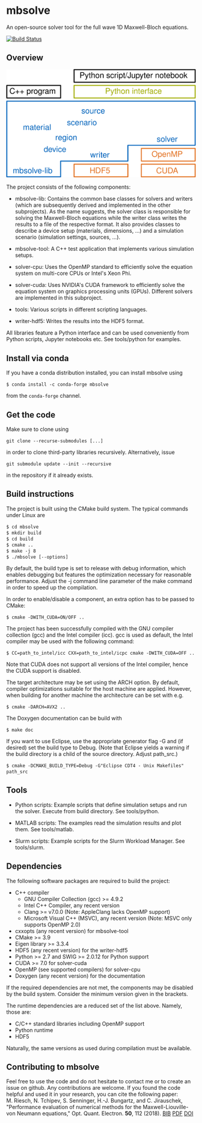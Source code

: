 # mbsolve

An open-source solver tool for the full wave 1D Maxwell-Bloch equations.

[![Build Status](https://travis-ci.org/mriesch-tum/mbsolve.svg?branch=master)](https://travis-ci.org/mriesch-tum/mbsolve)

## Overview

![mbsolve overview](doc/mbsolve_overview.png)

The project consists of the following components:

 - mbsolve-lib: Contains the common base classes for solvers and writers
   (which are subsequently derived and implemented in the other subprojects).
   As the name suggests, the solver class is responsible for solving the
   Maxwell-Bloch equations while the writer class writes the results to a
   file of the respective format. It also provides classes to describe a
   device setup (materials, dimensions, ...) and a simulation scenario
   (simulation settings, sources, ...).

 - mbsolve-tool: A C++ test application that implements various simulation
   setups.

 - solver-cpu: Uses the OpenMP standard to efficiently solve the equation
   system on multi-core CPUs or Intel's Xeon Phi.

 - solver-cuda: Uses NVIDIA's CUDA framework to efficiently solve the equation
   system on graphics processing units (GPUs). Different solvers are
   implemented in this subproject.

 - tools: Various scripts in different scripting languages.

 - writer-hdf5: Writes the results into the HDF5 format.

All libraries feature a Python interface and can be used conveniently from
Python scripts, Jupyter notebooks etc. See tools/python for examples.

## Install via conda

If you have a conda distribution installed, you can install mbsolve using

    $ conda install -c conda-forge mbsolve

from the `conda-forge` channel.

## Get the code

Make sure to clone using

    git clone --recurse-submodules [...]

in order to clone third-party libraries recursively. Alternatively, issue

    git submodule update --init --recursive

in the repository if it already exists.

## Build instructions

The project is built using the CMake build system. The typical commands under
Linux are

    $ cd mbsolve
    $ mkdir build
    $ cd build
    $ cmake ..
    $ make -j 8
    $ ./mbsolve [--options]

By default, the build type is set to release with debug information, which
enables debugging but features the optimization necessary for reasonable
performance. Adjust the -j command line parameter of the make command in
order to speed up the compilation.

In order to enable/disable a component, an extra option has to be passed to
CMake:

    $ cmake -DWITH_CUDA=ON/OFF ..

The project has been successfully compiled with the GNU compiler collection
(gcc) and the Intel compiler (icc). gcc is used as default, the Intel compiler
may be used with the following command:

    $ CC=path_to_intel/icc CXX=path_to_intel/icpc cmake -DWITH_CUDA=OFF ..

Note that CUDA does not support all versions of the Intel compiler, hence the
CUDA support is disabled.

The target architecture may be set using the ARCH option. By default, compiler
optimizations suitable for the host machine are applied. However, when
building for another machine the architecture can be set with e.g.

    $ cmake -DARCH=AVX2 ..

The Doxygen documentation can be build with

    $ make doc

If you want to use Eclipse, use the appropriate generator flag -G and (if
desired) set the build type to Debug. (Note that Eclipse yields a warning if
the build directory is a child of the source directory. Adjust path_src.)

    $ cmake -DCMAKE_BUILD_TYPE=Debug -G"Eclipse CDT4 - Unix Makefiles" path_src

## Tools

 - Python scripts: Example scripts that define simulation setups and run the
   solver. Execute from build directory. See tools/python.

 - MATLAB scripts: The examples read the simulation results and plot them.
   See tools/matlab.

 - Slurm scripts: Example scripts for the Slurm Workload Manager.
   See tools/slurm.

## Dependencies

The following software packages are required to build the project:

 - C++ compiler
    - GNU Compiler Collection (gcc) >= 4.9.2
    - Intel C++ Compiler, any recent version
    - Clang >= v7.0.0 (Note: AppleClang lacks OpenMP support)
    - Microsoft Visual C++ (MSVC), any recent version (Note: MSVC only
      supports OpenMP 2.0)
 - cxxopts (any recent version) for mbsolve-tool
 - CMake >= 3.9
 - Eigen library >= 3.3.4
 - HDF5 (any recent version) for the writer-hdf5
 - Python >= 2.7 and SWIG >= 2.0.12 for Python support
 - CUDA >= 7.0 for solver-cuda
 - OpenMP (see supported compilers) for solver-cpu
 - Doxygen (any recent version) for the documentation

If the required dependencies are not met, the components may be disabled by
the build system. Consider the minimum version given in the brackets.

The runtime dependencies are a reduced set of the list above. Namely, those
are:

 - C/C++ standard libraries including OpenMP support
 - Python runtime
 - HDF5

Naturally, the same versions as used during compilation must be available.

## Contributing to mbsolve

Feel free to use the code and do not hesitate to contact me or to create an
issue on github. Any contributions are welcome. If you found the code helpful
and used it in your research, you can cite the following paper:<br />
M. Riesch, N. Tchipev, S. Senninger, H.-J. Bungartz, and C. Jirauschek,
"Performance evaluation of numerical methods for the
Maxwell-Liouville-von Neumann equations," Opt. Quant. Electron. <b>50</b>,
112 (2018).
[BIB](https://www.riesch.at/michael/publications/riesch2018oqel.bib)
[PDF](https://www.riesch.at/michael/publications/riesch2018oqel.pdf)
[DOI](http://dx.doi.org/10.1007/s11082-018-1377-4)
